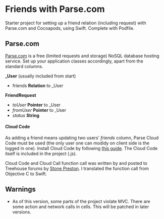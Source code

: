 # Friends with Parse.com
Starter project for setting up a friend relation (including request) with Parse.com and Cocoapods, using Swift. Complete with Podfile. 

## Parse.com
[Parse.com](http://www.parse.com/) is a free (limited requests and storage) NoSQL database hosting service. Set up your application classes accordingly, apart from the standard columns. 

**_User** (usually included from start)
- friends **Relation** to _User

**FriendRequest**
- *toUser* **Pointer** to _User
- *fromUser* **Pointer** to _User
- *status* **String**

#### Cloud Code
As adding a friend means updating two users' *friends* column, Parse Cloud Code must be used (the only user one can modidy on client side is the logged in one). Install Cloud Code by following [this guide]( https://parse.com/docs/ios/guide#command-line-installation).
The Cloud Code itself is included in the project (.js).

Cloud Code and Cloud Call function call was written by and posted to Treehouse forums by [Stone Preston]( https://teamtreehouse.com/stonepreston). I translated the function call from Objective C to Swift.

## Warnings

- As of this version, some parts of the project violate MVC. There are some action and network calls in cells. This will be patched in later versions. 
